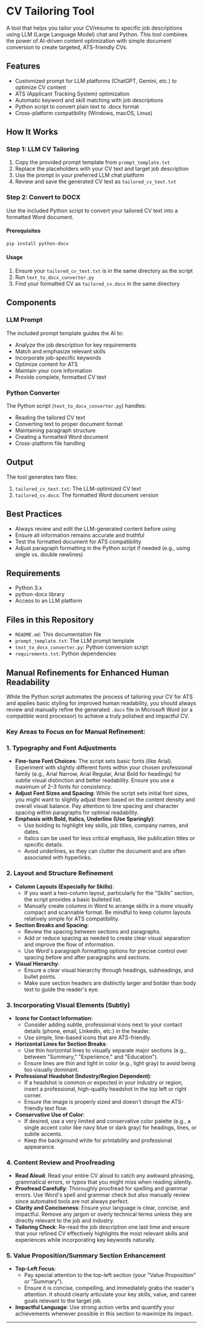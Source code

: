 # CV Tailoring Tool

A tool that helps you tailor your CV/resume to specific job descriptions using LLM (Large Language Model) chat and Python. This tool combines the power of AI-driven content optimization with simple document conversion to create targeted, ATS-friendly CVs.

## Features

- Customized prompt for LLM platforms (ChatGPT, Gemini, etc.) to optimize CV content
- ATS (Applicant Tracking System) optimization
- Automatic keyword and skill matching with job descriptions
- Python script to convert plain text to .docx format
- Cross-platform compatibility (Windows, macOS, Linux)

## How It Works

### Step 1: LLM CV Tailoring

1. Copy the provided prompt template from `prompt_template.txt`
2. Replace the placeholders with your CV text and target job description
3. Use the prompt in your preferred LLM chat platform
4. Review and save the generated CV text as `tailored_cv_text.txt`

### Step 2: Convert to DOCX

Use the included Python script to convert your tailored CV text into a formatted Word document.

#### Prerequisites

```bash
pip install python-docx
```

#### Usage

1. Ensure your `tailored_cv_text.txt` is in the same directory as the script
2. Run `text_to_docx_converter.py`
3. Find your formatted CV as `tailored_cv.docx` in the same directory

## Components

### LLM Prompt

The included prompt template guides the AI to:
- Analyze the job description for key requirements
- Match and emphasize relevant skills
- Incorporate job-specific keywords
- Optimize content for ATS
- Maintain your core information
- Provide complete, formatted CV text

### Python Converter

The Python script (`text_to_docx_converter.py`) handles:
- Reading the tailored CV text
- Converting text to proper document format
- Maintaining paragraph structure
- Creating a formatted Word document
- Cross-platform file handling

## Output

The tool generates two files:
1. `tailored_cv_text.txt`: The LLM-optimized CV text
2. `tailored_cv.docx`: The formatted Word document version

## Best Practices

- Always review and edit the LLM-generated content before using
- Ensure all information remains accurate and truthful
- Test the formatted document for ATS compatibility
- Adjust paragraph formatting in the Python script if needed (e.g., using single vs. double newlines)

## Requirements

- Python 3.x
- python-docx library
- Access to an LLM platform

## Files in this Repository

- `README.md`: This documentation file
- `prompt_template.txt`: The LLM prompt template
- `text_to_docx_converter.py`: Python conversion script
- `requirements.txt`: Python dependencies

## Manual Refinements for Enhanced Human Readability

While the Python script automates the process of tailoring your CV for ATS and applies basic styling for improved human readability, you should always review and manually refine the generated `.docx` file in Microsoft Word (or a compatible word processor) to achieve a truly polished and impactful CV.

### Key Areas to Focus on for Manual Refinement:

### 1. Typography and Font Adjustments
- **Fine-tune Font Choices**: The script sets basic fonts (like Arial). Experiment with slightly different fonts within your chosen professional family (e.g., Arial Narrow, Arial Regular, Arial Bold for headings) for subtle visual distinction and better readability. Ensure you use a maximum of 2–3 fonts for consistency.
- **Adjust Font Sizes and Spacing**: While the script sets initial font sizes, you might want to slightly adjust them based on the content density and overall visual balance. Pay attention to line spacing and character spacing within paragraphs for optimal readability.
- **Emphasis with Bold, Italics, Underline (Use Sparingly)**: 
  - Use bolding to highlight key skills, job titles, company names, and dates.
  - Italics can be used for less critical emphasis, like publication titles or specific details.
  - Avoid underlines, as they can clutter the document and are often associated with hyperlinks.

### 2. Layout and Structure Refinement
- **Column Layouts (Especially for Skills)**: 
  - If you want a two-column layout, particularly for the "Skills" section, the script provides a basic bulleted list. 
  - Manually create columns in Word to arrange skills in a more visually compact and scannable format. Be mindful to keep column layouts relatively simple for ATS compatibility.
- **Section Breaks and Spacing**: 
  - Review the spacing between sections and paragraphs.
  - Add or reduce spacing as needed to create clear visual separation and improve the flow of information. 
  - Use Word's paragraph formatting options for precise control over spacing before and after paragraphs and sections.
- **Visual Hierarchy**: 
  - Ensure a clear visual hierarchy through headings, subheadings, and bullet points.
  - Make sure section headers are distinctly larger and bolder than body text to guide the reader's eye.

### 3. Incorporating Visual Elements (Subtly)
- **Icons for Contact Information**: 
  - Consider adding subtle, professional icons next to your contact details (phone, email, LinkedIn, etc.) in the header. 
  - Use simple, line-based icons that are ATS-friendly.
- **Horizontal Lines for Section Breaks**: 
  - Use thin horizontal lines to visually separate major sections (e.g., between "Summary," "Experience," and "Education"). 
  - Ensure lines are thin and light in color (e.g., light gray) to avoid being too visually dominant.
- **Professional Headshot (Industry/Region Dependent)**: 
  - If a headshot is common or expected in your industry or region, insert a professional, high-quality headshot in the top left or right corner. 
  - Ensure the image is properly sized and doesn't disrupt the ATS-friendly text flow.
- **Conservative Use of Color**: 
  - If desired, use a very limited and conservative color palette (e.g., a single accent color like navy blue or dark gray) for headings, lines, or subtle accents. 
  - Keep the background white for printability and professional appearance.

### 4. Content Review and Proofreading
- **Read Aloud**: Read your entire CV aloud to catch any awkward phrasing, grammatical errors, or typos that you might miss when reading silently.
- **Proofread Carefully**: Thoroughly proofread for spelling and grammar errors. Use Word's spell and grammar check but also manually review since automated tools are not always perfect.
- **Clarity and Conciseness**: Ensure your language is clear, concise, and impactful. Remove any jargon or overly technical terms unless they are directly relevant to the job and industry.
- **Tailoring Check**: Re-read the job description one last time and ensure that your refined CV effectively highlights the most relevant skills and experiences while incorporating key keywords naturally.

### 5. Value Proposition/Summary Section Enhancement
- **Top-Left Focus**:
  - Pay special attention to the top-left section (your "Value Proposition" or "Summary"). 
  - Ensure it is concise, compelling, and immediately grabs the reader's attention. It should clearly articulate your key skills, value, and career goals relevant to the target job.
- **Impactful Language**: Use strong action verbs and quantify your achievements whenever possible in this section to maximize its impact.

---
